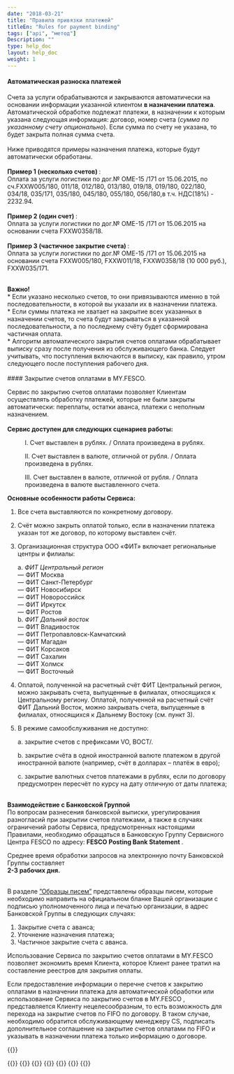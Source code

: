 ```yaml
---
date: "2018-03-21"
title: "Правила привязки платежей"
titleEn: "Rules for payment binding"
tags: ["api", "метод"]
Description: ""
type: help_doc
layout: help_doc
weight: 1
---
```


#### Автоматическая разноска платежей

Счета за услуги обрабатываются и закрываются автоматически на основании информации указанной клиентом <b>в назначении платежа</b>. Автоматической обработке подлежат платежи, в назначении к которым указана следующая информация: договор, номер счета (<i>сумма по указанному счету опционально</i>). 
Если сумма по счету не указана, то будет закрыта полная сумма счета. 
<br/>
<br/>
Ниже приводятся примеры назначения платежа, которые будут автоматически обработаны. <br/>
<br/>
<b>Пример 1 (несколько счетов) </b>: <br/>
Оплата за услуги логистики по дог.№ OME-15 /171 от 15.06.2015, по сч.FXXW005/180, 011/18, 012/180, 013/180, 019/18, 019/180, 022/180, 034/18, 035/171, 035/180, 045/180, 055/180, 056/180,в т.ч. НДС(18%) - 2232.94. <br/>
<br/>
<b>Пример 2 (один счет) </b>: <br/>
Оплата за услуги логистики по дог.№ OME-15 /171 от 15.06.2015 на основании счета FXXW0358/18. <br/>
<br/>
<b>Пример 3 (частичное закрытие счета) </b>: <br/>
Оплата за услуги логистики по дог.№ OME-15 /171 от 15.06.2015 на основании счета FXXW005/180, FXXW011/18, FXXW0358/18 (10 000 руб.), FXXW035/171. <br/>
<br/>

<div class="pixxett-alert pixxett-alert-icon alert11-light">
  <i class="fa fa-exclamation-circle"></i><b>Важно!</b> <br/> 
* Если указано несколько счетов, то они привязываются именно в той последовательности, в которой вы указали их в назначении платежа. <br/>
* Если суммы платежа не хватает на закрытие всех указанных в назначении счетов, то счета будут закрываться в указанной последовательности, а по последнему счёту будет сформирована частичная оплата. 
<br/>
* Алгоритм автоматического закрытия счетов оплатами обрабатывает выписку сразу после получения из обслуживающего банка. Следует учитывать, что поступления включаются в выписку, как правило, утром следующего после поступления рабочего дня. <br/>
</div>
<br/>
#### Закрытие счетов оплатами в MY.FESCO.

Сервис по закрытию счетов оплатами позволяет Клиентам осуществлять обработку платежей, которые не были закрыты автоматически: переплаты, остатки аванса, платежи с неполным назначением.
<br/>
<br/>
<b>Сервис доступен для следующих сценариев работы:</b>

<p style="margin-left: 40px">I.	Счет выставлен в рублях. / Оплата произведена в рублях.</p>

<p style="margin-left: 40px">II.	Cчет выставлен в валюте, отличной от рубля. / Оплата произведена в рублях.</p>

<p style="margin-left: 40px">III.	Счет выставлен в валюте, отличной от рубля. / Оплата произведена в валюте выставленного счета.
<br/>


<b>Основные особенности работы Сервиса:</b>

1.	Все счета выставляются по конкретному договору.
2.	Счёт можно закрыть оплатой только, если в назначении платежа указан тот же договор, по которому выставлен счёт.
3.	Организационная структура ООО «ФИТ» включает региональные центры и филиалы:

    a.	<i>ФИТ Центральный регион</i> <br/>
            — ФИТ Москва  
            — ФИТ Санкт-Петербург  
            — ФИТ Новосибирск  
            — ФИТ Новороссийск  
            — ФИТ Иркутск  
            — ФИТ Ростов  
    b.	<i>ФИТ Дальний восток</i> <br/>
            — ФИТ Владивосток  
            — ФИТ Петропавловск-Камчатский  
            — ФИТ Магадан  
            — ФИТ Корсаков  
            — ФИТ Сахалин   
            — ФИТ Холмск  
            — ФИТ Восточный  
4.	Оплатой, полученной на расчетный счёт ФИТ Центральный регион, можно закрывать счета, выпущенные в филиалах, относящихся к Центральному региону. Оплатой, полученной на расчетный счёт ФИТ Дальний Восток, можно закрывать счета, выпущенные в филиалах, относящихся к Дальнему Востоку (см. пункт 3).

5.	В режиме самообслуживания не доступно:

	a.	закрытие счетов с префиксами VO, ВОСТ/.

	b.	закрытие счёта в одной иностранной валюте платежом в другой иностранной валюте (например, счёт в долларах – платёж в евро); 

	c.	закрытие валютных счетов платежами в рублях, если по договору предусмотрен пересчёт по курсу на дату отличную от даты платежа;

<br/>
<b>Взаимодействие с Банковской Группой</b>
<br/>

<div class="pixxett-alert pixxett-alert-icon alert11-light">
  <i class="fa fa-exclamation-circle"></i> 
По вопросам разнесения банковской выписки, урегулирования разногласий при закрытии счетов платежами, а также в случаях ограничений работы Сервиса, предусмотренных настоящими Правилами, необходимо обращаться в Банковскую Группу Сервисного Центра FESCO  по адресу: <b> FESCO Posting Bank Statement  <ercpostbank@fesco.com> </b> . 
<br/> 

Среднее время обработки запросов на электронную почту Банковской Группы составляет <br/> <b>2-3 рабочих дня.</b> <br/>
</div>
<br/>
В разделе <a href="/payments_and_invoices/instruction_of_binding/sample_letter" target="_blank">”Образцы писем”</a> представлены образцы писем, которые необходимо направить на официальном бланке Вашей организации с подписью уполномоченного лица и печатью организации, в адрес Банковской Группы в следующих случаях:

1.	Закрытие счета с аванса; <br/>
2.	Уточнение назначения платежа; <br/>
3.	Частичное закрытие счета с аванса. <br/>

Использование Сервиса по закрытию счетов оплатами в MY.FESCO  позволяет экономить время Клиента, которое Клиент ранее тратил на составление реестров для закрытия оплаты.
<br/>

Если предоставление информации о перечне счетов к закрытию оплатами в назначении платежа для автоматической обработки или использование Сервиса по закрытию счетов в MY.FESCO , представляется Клиенту нецелесообразным, то есть возможность для перехода на закрытие счетов по FIFO по договору. В таком случае, необходимо обратится обслуживающему менеджеру CS, подписать дополнительное соглашение на закрытие счетов оплатами по FIFO и указывать в назначении платежа только информацию о договоре. <br/>

{{<isHelpful>}}

{{<seeAlso>}}
    {{<seeAlsoItem link="/payments_and_invoices/instruction_of_binding/rouble-rouble/" text="Закрытие рублевых счетов при оплате в рублях">}}
    {{<seeAlsoItem link="/payments_and_invoices/instruction_of_binding/usd-rouble/" text="Закрытие валютных счетов при оплате в рублях">}}
    {{<seeAlsoItem link="/payments_and_invoices/instruction_of_binding/usd-usd/" text="Закрытие валютных счетов при оплате в валюте">}}
    {{<seeAlsoItem link="/payments_and_invoices/instruction_of_binding/sample_letter/" text="Образцы писем">}}
    {{<seeAlsoItem link="/payments_and_invoices/closed_payment_orders/" text="Просмотр информации о закрытых платежках">}}
{{</seeAlso>}}